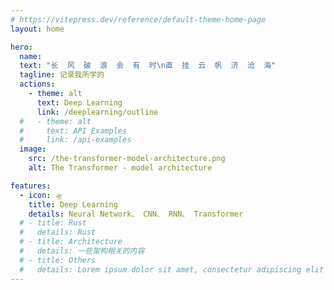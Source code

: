 ```yaml
---
# https://vitepress.dev/reference/default-theme-home-page
layout: home

hero:
  name: 
  text: "长  风  破  浪  会  有  时\n直  挂  云  帆  济  沧  海"
  tagline: 记录我所学的
  actions:
    - theme: alt
      text: Deep Learning
      link: /deeplearning/outline
  #   - theme: alt
  #     text: API Examples
  #     link: /api-examples
  image:
    src: /the-transformer-model-architecture.png
    alt: The Transformer - model architecture

features:
  - icon: 🛸
    title: Deep Learning
    details: Neural Network、 CNN、 RNN、 Transformer
  # - title: Rust
  #   details: Rust 
  # - title: Architecture
  #   details: 一些架构相关的内容
  # - title: Others
  #   details: Lorem ipsum dolor sit amet, consectetur adipiscing elit
---
```


<style>
:root {
  --vp-home-hero-name-color: transparent;
  --vp-home-hero-name-background: -webkit-linear-gradient(120deg, #bd34fe 30%, #41d1ff);

  --vp-home-hero-image-background-image: linear-gradient(-45deg, #F8B20A 50%, #FBD884 50%);
  --vp-home-hero-image-filter: blur(44px);
}

@media (min-width: 640px) {
  :root {
    --vp-home-hero-image-filter: blur(56px);
  }
}

@media (min-width: 960px) {
  :root {
    --vp-home-hero-image-filter: blur(68px);
  }
}
</style>